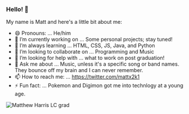 ### Hello! 👋

My name is Matt and here's a little bit about me:

- 😄 Pronouns: ... He/him
- 🔭 I’m currently working on ... Some personal projects; stay tuned!
- 🌱 I’m always learning ... HTML, CSS, JS, Java, and Python
- 👯 I’m looking to collaborate on ... Programming and Music
- 🤔 I’m looking for help with ... what to work on post graduation!
- 💬 Ask me about ... Music, unless it's a specific song or band names. They bounce off my brain and I can never remember.
- 📫 How to reach me: ... https://twitter.com/mattx2k1
- ⚡ Fun fact: ... Pokemon and Digimon got me into technlogy at a young age. 

<!--
**Mattx2k1/Mattx2k1** is a ✨ _special_ ✨ repository because its `README.md` (this file) appears on your GitHub profile.

Here are some ideas to get you started:

- 🔭 I’m currently working on ...
- 🌱 I’m currently learning ...
- 👯 I’m looking to collaborate on ...
- 🤔 I’m looking for help with ...
- 💬 Ask me about ...
- 📫 How to reach me: ...
- 😄 Pronouns: ...
- ⚡ Fun fact: ...
-->
![Matthew Harris LC grad](https://user-images.githubusercontent.com/44537080/175759028-fe1d1d41-c76e-462d-a24c-0e096a1c6e99.jpg)
